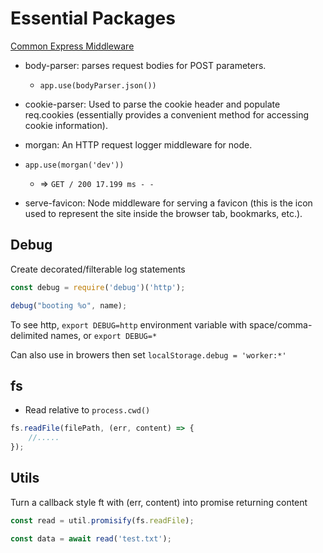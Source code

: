# Essential Packages

[Common Express Middleware](<https://expressjs.com/en/resources/middleware.html>)

- body-parser: parses request bodies for POST parameters.

  - `app.use(bodyParser.json())` 
- cookie-parser: Used to parse the cookie header and populate req.cookies (essentially provides a convenient method for accessing cookie information).
- morgan: An HTTP request logger middleware for node.
- `app.use(morgan('dev'))`
  - => `GET / 200 17.199 ms - -`
- serve-favicon: Node middleware for serving a favicon (this is the icon used to represent the site inside the browser tab, bookmarks, etc.).

## Debug

Create decorated/filterable log statements

```js
const debug = require('debug')('http');

debug("booting %o", name);
```

To see http, `export DEBUG=http` environment variable with space/comma-delimited names, or `export DEBUG=*`

Can also use in browers then set `localStorage.debug = 'worker:*'`

## fs

- Read relative to `process.cwd()`

```javascript
fs.readFile(filePath, (err, content) => {
	//.....
});
```

## Utils

Turn a callback style ft with (err, content) into promise returning content

```js
const read = util.promisify(fs.readFile);

const data = await read('test.txt');
```